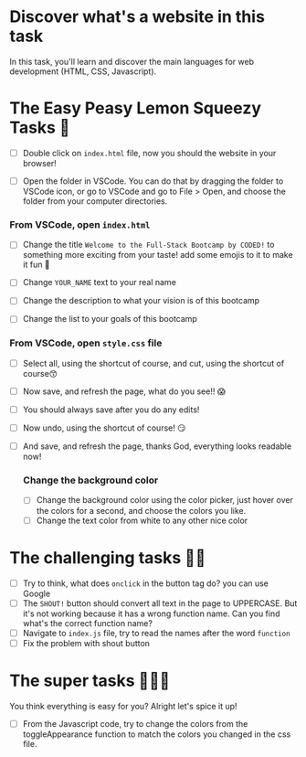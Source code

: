 # Discover what's a website in this task

In this task, you'll learn and discover the main languages for web development (HTML, CSS, Javascript).

# The Easy Peasy Lemon Squeezy Tasks 🍋

- [ ] Double click on `index.html` file, now you should the website in your browser!

- [ ] Open the folder in VSCode. You can do that by dragging the folder to VSCode icon, or go to VSCode and go to File > Open, and choose the folder from your computer directories.

### From VSCode, open `index.html`
- [ ] Change the title `Welcome to the Full-Stack Bootcamp by CODED!` to something more exciting from your taste! add some emojis to it to make it fun 🥰

- [ ] Change `YOUR_NAME` text to your real name
- [ ] Change the description to what your vision is of this bootcamp
- [ ] Change the list to your goals of this bootcamp

### From VSCode, open `style.css` file
- [ ] Select all, using the shortcut of course, and cut, using the shortcut of course😙
- [ ] Now save, and refresh the page, what do you see!! 😱
- [ ] You should always save after you do any edits!
- [ ] Now undo, using the shortcut of course! 😏
- [ ] And save, and refresh the page, thanks God, everything looks readable now!

   ### Change the background color
   - [ ] Change the background color using the color picker, just hover over the colors for a second, and choose the colors you like.
   - [ ] Change the text color from white to any other nice color

# The challenging tasks 🤼‍♀️

- [ ] Try to think, what does `onclick` in the button tag do? you can use Google
- [ ] The `SHOUT!` button should convert all text in the page to UPPERCASE. But it's not working because it has a wrong function name. Can you find what's the correct function name?
- [ ] Navigate to `index.js` file, try to read the names after the word `function`
- [ ] Fix the problem with shout button

# The super tasks 🦸🏻‍♂️

You think everything is easy for you? Alright let's spice it up!

- [ ] From the Javascript code, try to change the colors from the toggleAppearance function to match the colors you changed in the css file.
